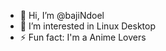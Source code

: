 - 👋 Hi, I’m @bajiNdoel
- 👀 I’m interested in Linux Desktop
- ⚡ Fun fact: I'm a Anime Lovers

<!---
bajiNdoel/bajiNdoel is a ✨ special ✨ repository because its `README.md` (this file) appears on your GitHub profile.
You can click the Preview link to take a look at your changes.
--->
